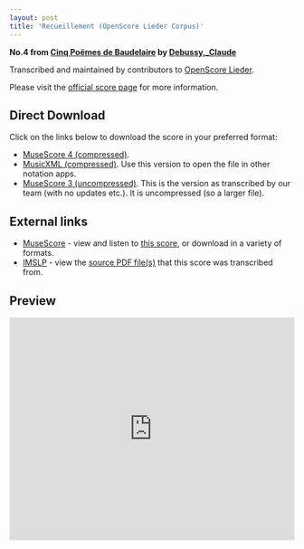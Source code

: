 ```yaml
---
layout: post
title: 'Recueillement (OpenScore Lieder Corpus)'
---
```


__No.4 from [Cinq Poëmes de Baudelaire](https://fourscoreandmore.org/openscore/lieder/Debussy,_Claude/Cinq_Po%C3%ABmes_de_Baudelaire/) by [Debussy,_Claude](https://fourscoreandmore.org/openscore/lieder/Debussy,_Claude)__

Transcribed and maintained by contributors to [OpenScore Lieder].

Please visit the [official score page] for more information.

[official score page]: https://musescore.com/openscore-lieder-corpus/scores/5060975
[OpenScore Lieder]: https://musescore.com/openscore-lieder-corpus

## Direct Download

Click on the links below to download the score in your preferred format:
- [MuseScore 4 (compressed)](https://fourscoreandmore.org/openscore/lieder/Debussy,_Claude/Cinq_Po%C3%ABmes_de_Baudelaire/4_Recueillement.mscz).
- [MusicXML (compressed)](https://fourscoreandmore.org/openscore/lieder/Debussy,_Claude/Cinq_Po%C3%ABmes_de_Baudelaire/4_Recueillement.mxl). Use this version to open the file in other notation apps.
- [MuseScore 3 (uncompressed)](https://raw.githubusercontent.com/OpenScore/Lieder/refs/heads/main/scores/Debussy,_Claude/Cinq_Po%C3%ABmes_de_Baudelaire/4_Recueillement/lc5060975.mscx). This is the version as transcribed by our team (with no updates etc.). It is uncompressed (so a larger file).

## External links

- [MuseScore] - view and listen to [this score][MuseScore], or download in a variety of formats.
- [IMSLP] - view the [source PDF file(s)][IMSLP] that this score was transcribed from.

[MuseScore]: https://musescore.com/score/5060975
[IMSLP]: https://imslp.org/wiki/Special:ReverseLookup/225776

## Preview

<iframe width="100%" height="394" src="https://musescore.com/openscore-lieder-corpus/scores/5060975/embed" frameborder="0" allowfullscreen allow="autoplay; fullscreen"></iframe>
